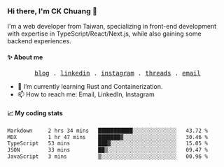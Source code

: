 ### Hi there, I'm CK Chuang 👋

I'm a web developer from Taiwan, specializing in front-end development with expertise in TypeScript/React/Next.js, while also gaining some backend experiences.

#### ✨ About me

<p align="center">
  <samp>
    <a href="https://www.codefarmer.tw/">blog</a> .
    <a href="https://www.linkedin.com/in/ckchuang">linkedin</a> .
    <a href="https://www.instagram.com/codefarmer.tw/">instagram</a> .
    <a href="https://www.threads.net/@codefarmer.tw">threads</a> .
    <a href="mailto:dissaivent@gmail.com">email</a>
  </samp>
</p>

- 🌱 I’m currently learning Rust and Containerization.
- 📫 How to reach me: Email, LinkedIn, Instagram

#### 📈 My coding stats

<!-- ![CK's GitHub stats](https://github-readme-stats.vercel.app/api?username=ckchuang-dev&show_icons=true&count_private=false&custom_title=My%20GitHub%20Stats%20&theme=dracula) -->

<!--START_SECTION:waka-->

```txt
Markdown     2 hrs 34 mins   ███████████░░░░░░░░░░░░░░   43.72 %
MDX          1 hr 47 mins    ███████▓░░░░░░░░░░░░░░░░░   30.46 %
TypeScript   53 mins         ███▓░░░░░░░░░░░░░░░░░░░░░   15.05 %
JSON         33 mins         ██▒░░░░░░░░░░░░░░░░░░░░░░   09.47 %
JavaScript   3 mins          ▒░░░░░░░░░░░░░░░░░░░░░░░░   00.96 %
```

<!--END_SECTION:waka-->
